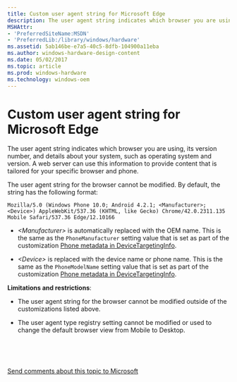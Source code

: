 ```yaml
---
title: Custom user agent string for Microsoft Edge
description: The user agent string indicates which browser you are using, its version number, and details about your system, such as operating system and version.
MSHAttr:
- 'PreferredSiteName:MSDN'
- 'PreferredLib:/library/windows/hardware'
ms.assetid: 5ab146be-e7a5-40c5-8dfb-104900a11eba
ms.author: windows-hardware-design-content
ms.date: 05/02/2017
ms.topic: article
ms.prod: windows-hardware
ms.technology: windows-oem
---
```


# Custom user agent string for Microsoft Edge


The user agent string indicates which browser you are using, its version number, and details about your system, such as operating system and version. A web server can use this information to provide content that is tailored for your specific browser and phone.

The user agent string for the browser cannot be modified. By default, the string has the following format:

`Mozilla/5.0 (Windows Phone 10.0; Android 4.2.1; <Manufacturer>; <Device>) AppleWebKit/537.36 (KHTML, like Gecko) Chrome/42.0.2311.135 Mobile Safari/537.36 Edge/12.10166`

-   *&lt;Manufacturer&gt;* is automatically replaced with the OEM name. This is the same as the `PhoneManufacturer` setting value that is set as part of the customization [Phone metadata in DeviceTargetingInfo](phone-metadata-in-devicetargetinginfo.md).

-   *&lt;Device&gt;* is replaced with the device name or phone name. This is the same as the `PhoneModelName` setting value that is set as part of the customization [Phone metadata in DeviceTargetingInfo](phone-metadata-in-devicetargetinginfo.md).

**Limitations and restrictions**:

-   The user agent string for the browser cannot be modified outside of the customizations listed above.

-   The user agent type registry setting cannot be modified or used to change the default browser view from Mobile to Desktop.

 

 

[Send comments about this topic to Microsoft](mailto:wsddocfb@microsoft.com?subject=Documentation%20feedback%20%5Bp_phCustomization\p_phCustomization%5D:%20Custom%20user%20agent%20string%20for%20Microsoft%20Edge%20%20RELEASE:%20%289/7/2016%29&body=%0A%0APRIVACY%20STATEMENT%0A%0AWe%20use%20your%20feedback%20to%20improve%20the%20documentation.%20We%20don't%20use%20your%20email%20address%20for%20any%20other%20purpose,%20and%20we'll%20remove%20your%20email%20address%20from%20our%20system%20after%20the%20issue%20that%20you're%20reporting%20is%20fixed.%20While%20we're%20working%20to%20fix%20this%20issue,%20we%20might%20send%20you%20an%20email%20message%20to%20ask%20for%20more%20info.%20Later,%20we%20might%20also%20send%20you%20an%20email%20message%20to%20let%20you%20know%20that%20we've%20addressed%20your%20feedback.%0A%0AFor%20more%20info%20about%20Microsoft's%20privacy%20policy,%20see%20http://privacy.microsoft.com/default.aspx. "Send comments about this topic to Microsoft")




